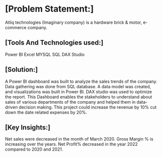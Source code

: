 # [Problem Statement:]
Atliq technologies (Imaginary company) is a hardware brick & motor, e-commerce company. 



## [Tools And Technologies used:]
Power BI
Excel
MYSQL
SQL
DAX Studio

## [Solution:]
A Power BI dashboard was built to analyze the sales trends of the company. Data gathering was done from SQL database. A data model was created, and visualizations was built in Power BI. DAX studio was used to optimize the report.
This Dashboard enables the stakeholders to understand about sales of various departments of the company and helped them in data-driven decision making. This project could increase the revenue by 10% cut down the date related expenses by 20%.


## [Key Insights:]
Net sales were decreased in the month of March 2020.
Gross Margin % is increasing over the years.
Net Profit% decreased in the year 2022 compared to 2020 and 2021.
